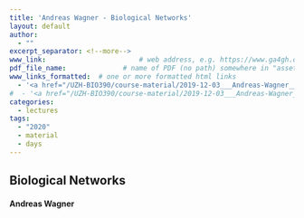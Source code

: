 ```yaml
---
title: 'Andreas Wagner - Biological Networks'
layout: default
author:
  - ""
excerpt_separator: <!--more-->
www_link: 						# web address, e.g. https://www.ga4gh.org; auto-linked
pdf_file_name: 				# name of PDF (no path) somewhere in "assets"; auto-linked
www_links_formatted:  # one or more formatted html links
  - '<a href="/UZH-BIO390/course-material/2019-12-03___Andreas-Wagner__Networks__UZH-Bio390-lecture-12.pdf">[2019 Lecture Slides]</a>'
#  - '<a href="/UZH-BIO390/course-material/2019-12-03___Andreas-Wagner__Networks__UZH-Bio390-lecture-12-exercises.pdf">[Homework / Excercises]</a>'
categories:
  - lectures
tags:
  - "2020"
  - material
  - days
---
```


## Biological Networks
#### Andreas Wagner

<!--more-->
